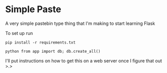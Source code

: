 # Simple Paste

A very simple pastebin type thing that I'm making to start learning Flask

To set up run

    pip install -r requirements.txt
    
    python from app import db; db.create_all()
    
I'll put instructions on how to get this on a web server once I figure that out >.>